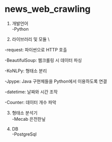 # news_web_crawling

1. 개발언어 \
  -Python

2. 라이브러리 및 모듈 \

  -request: 파이썬으로 HTTP 호출

  -BeautifulSoup: 웹크롤링 시 데이터 파싱

  -KoNLPy: 형태소 분리

  -Jpype: Java 구현체들을 Python에서 이용하도록 연결

  -datetime: 날짜와 시간 조작

  -Counter: 데이터 개수 파악

3. 형태소 분석기 \
  -Mecab 은전한닢

4. DB \
  -PostgreSql
